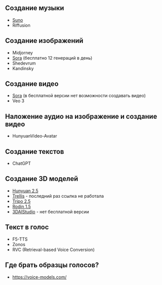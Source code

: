 ## Создание музыки

- [Suno](https://suno.com/)
- Riffusion

## Создание изображений

- Midjorney
- [Sora](https://sora.chatgpt.com/) (бесплатно 12 генераций в день)
- Shedevrum
- Kandinsky

## Создание видео

- [Sora](https://sora.chatgpt.com/) (в бесплатной версии нет возможности создавать видео)
- Veo 3

## Наложение аудио на изображение и создание видео

- HunyuanVideo-Avatar

## Создание текстов

- ChatGPT

## Создание 3D моделей

- [Hunyuan 2.5](https://3d.hunyuan.tencent.com/)
- [Trellis](https://huggingface.co/spaces/theseanlavery/TRELLIS-3D) - последний раз ссылка не работала
- [Tripo 2.5](https://www.tripo3d.ai/app/home)
- [Rodin 1.5](https://hyper3d.ai/)
- [3DAIStudio]([https://www.3daistudio.com/](https://www.3daistudio.com/)) - нет бесплатной версии
## Текст в голос

- F5-TTS
- Zonos
- RVC (Retrieval-based Voice Conversion)

## Где брать образцы голосов?

- https://voice-models.com/